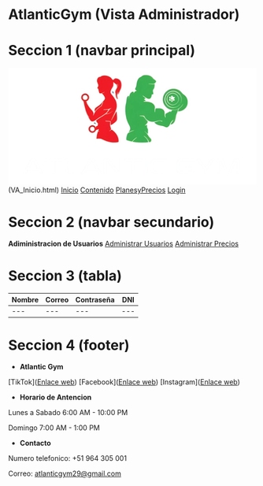 # AtlanticGym (Vista Administrador)

# Seccion 1 (navbar principal)
![Imagen logo](/imgWeb/logo.png)(VA_Inicio.html)
[Inicio](US_Inicio.html)
[Contenido](US_Anuncios.html)
[PlanesyPrecios](US_PlanesYPrecios.html)
[Login](US_login.html)


# Seccion 2 (navbar secundario)
**Adiministracion de Usuarios**
[Administrar Usuarios](VA_Usuarios.html)
[Administrar Precios](VA_Precios.html)

# Seccion 3 (tabla)
| Nombre | Correo | Contraseña  | DNI |
|--------|--------|-------------|-----|
|   ---  |   ---  |     ---     | --- |


# Seccion 4 (footer)
- **Atlantic Gym**

[TikTok]([Enlace web](https://www.tiktok.com/@atlantic.gym8))
[Facebook]([Enlace web](https://www.facebook.com/Antlanticgym))
[Instagram]([Enlace web](https://www.instagram.com/atlanticgm/))

- **Horario de Antencion**

Lunes a Sabado 6:00 AM - 10:00 PM

Domingo 7:00 AM - 1:00 PM

- **Contacto**

Numero telefonico: +51 964 305 001

Correo: atlanticgym29@gmail.com